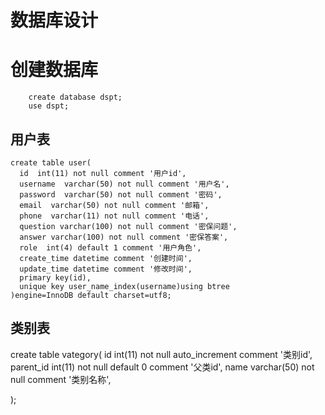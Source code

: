 # 数据库设计
# 创建数据库
```
    create database dspt;
    use dspt;
``` 
## 用户表
```
create table user(
  id  int(11) not null comment '用户id',
  username  varchar(50) not null comment '用户名',
  password  varchar(50) not null comment '密码',
  email  varchar(50) not null comment '邮箱',
  phone  varchar(11) not null comment '电话',
  question varchar(100) not null comment '密保问题',
  answer varchar(100) not null comment '密保答案',
  role  int(4) default 1 comment '用户角色',
  create_time datetime comment '创建时间',
  update_time datetime comment '修改时间',
  primary key(id),
  unique key user_name_index(username)using btree
)engine=InnoDB default charset=utf8;
```
## 类别表
create table vategory(
  id  int(11) not null auto_increment comment '类别id',
  parent_id  int(11) not null default 0 comment '父类id',
  name varchar(50) not null comment '类别名称',
  
);